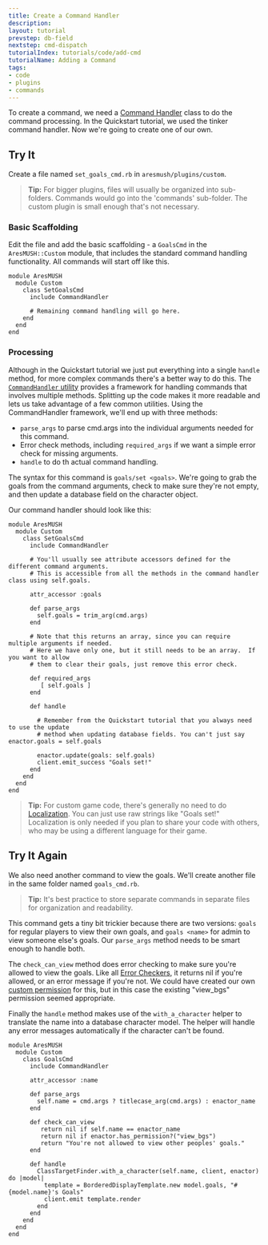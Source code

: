 ```yaml
---
title: Create a Command Handler
description:
layout: tutorial
prevstep: db-field
nextstep: cmd-dispatch
tutorialIndex: tutorials/code/add-cmd
tutorialName: Adding a Command
tags: 
- code
- plugins
- commands
---
```


To create a command, we need a [Command Handler](/tutorials/code/commands) class to do the command processing.  In the Quickstart tutorial, we used the tinker command handler.  Now we're going to create one of our own.

## Try It

Create a file named `set_goals_cmd.rb` in `aresmush/plugins/custom`.

> <i class="fa fa-info-circle"></i> **Tip:** For bigger plugins, files will usually be organized into sub-folders.  Commands would go into the 'commands' sub-folder.  The custom plugin is small enough that's not necessary.

### Basic Scaffolding

Edit the file and add the basic scaffolding - a `GoalsCmd` in the `AresMUSH::Custom` module, that includes the standard command handling functionality.  All commands will start off like this.

    module AresMUSH
      module Custom
        class SetGoalsCmd
          include CommandHandler
          
          # Remaining command handling will go here.
        end
      end
    end

### Processing

Although in the Quickstart tutorial we just put everything into a single `handle` method, for more complex commands there's a better way to do this.  The [`CommandHandler` utility](/tutorials/code/commands) provides a framework for handling commands that involves multiple methods.  Splitting up the code makes it more readable and lets us take advantage of a few common utilities.  Using the CommandHandler framework, we'll end up with three methods:

* `parse_args` to parse cmd.args into the individual arguments needed for this command.
* Error check methods, including `required_args` if we want a simple error check for missing arguments.
* `handle` to do th actual command handling.

The syntax for this command is `goals/set <goals>`.  We're going to grab the goals from the command arguments, check to make sure they're not empty, and then update a database field on the character object.

Our command handler should look like this:

    module AresMUSH
      module Custom
        class SetGoalsCmd
          include CommandHandler
          
          # You'll usually see attribute accessors defined for the different command arguments.
          # This is accessible from all the methods in the command handler class using self.goals.
          
          attr_accessor :goals
    
          def parse_args
            self.goals = trim_arg(cmd.args)
          end
          
          # Note that this returns an array, since you can require multiple arguments if needed.
          # Here we have only one, but it still needs to be an array.  If you want to allow
          # them to clear their goals, just remove this error check.
          
          def required_args
             [ self.goals ]
          end
          
          def handle
          
            # Remember from the Quickstart tutorial that you always need to use the update
            # method when updating database fields. You can't just say enactor.goals = self.goals
            
            enactor.update(goals: self.goals)
            client.emit_success "Goals set!"
          end          
        end
      end
    end

> <i class="fa fa-info-circle"></i> **Tip:**  For custom game code, there's generally no need to do [Localization](/tutorials/code/localization).  You can just use raw strings like "Goals set!"  Localization is only needed if you plan to share your code with others, who may be using a different language for their game.


## Try It Again

We also need another command to view the goals.  We'll create another file in the same folder named `goals_cmd.rb`.

> <i class="fa fa-info-circle"></i> **Tip:** It's best practice to store separate commands in separate files for organization and readability.

This command gets a tiny bit trickier because there are two versions:  `goals` for regular players to view their own goals, and `goals <name>` for admin to view someone else's goals.  Our `parse_args` method needs to be smart enough to handle both.

The `check_can_view` method does error checking to make sure you're allowed to view the goals.  Like all [Error Checkers](/tutorials/code/error-checkers), it returns nil if you're allowed, or an error message if you're not.  We could have created our own [custom permission](/tutorials/manage/roles) for this, but in this case the existing "view_bgs" permission seemed appropriate.

Finally the `handle` method makes use of the `with_a_character` helper to translate the name into a database character model.  The helper will handle any error messages automatically if the character can't be found.

    module AresMUSH
      module Custom
        class GoalsCmd
          include CommandHandler
          
          attr_accessor :name
          
          def parse_args
            self.name = cmd.args ? titlecase_arg(cmd.args) : enactor_name
          end
          
          def check_can_view
             return nil if self.name == enactor_name
             return nil if enactor.has_permission?("view_bgs")
             return "You're not allowed to view other peoples' goals."
          end
          
          def handle
            ClassTargetFinder.with_a_character(self.name, client, enactor) do |model|
              template = BorderedDisplayTemplate.new model.goals, "#{model.name}'s Goals"
              client.emit template.render     
            end
          end
        end
      end
    end
